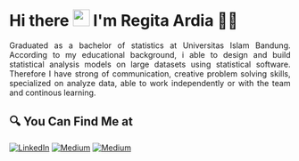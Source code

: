 # Hi there <img src="https://github.com/TheDudeThatCode/TheDudeThatCode/blob/master/Assets/Hi.gif" width="30px"> I'm Regita Ardia 🧑🏻

<p align="justify">
  Graduated as a bachelor of statistics at Universitas Islam Bandung. According to my educational background, i able to design and build statistical analysis models on large datasets using statistical software. Therefore I have strong of communication, creative problem solving skills, specialized on analyze data, able to work independently or with the team and continous learning.
</p>

## 🔍 You Can Find Me at

<p>
  <a href="https://www.linkedin.com/in/regitardia" target="_blank"><img alt="LinkedIn" src="https://img.shields.io/badge/linkedin-%230077B5.svg?&style=for-the-badge&logo=linkedin&logoColor=white" /></a>  
  <a href="https://medium.com/@regitardia" target="_blank"><img alt="Medium" src="https://img.shields.io/badge/medium-%2312100E.svg?&style=for-the-badge&logo=medium&logoColor=white" /></a>  
  <a href="https://www.kaggle.com/regitardia" target="_blank"><img alt="Medium" src="https://img.shields.io/badge/Kaggle-2C8EBB?&style=for-the-badge&logo=kaggle&logoColor=white" /></a>  
